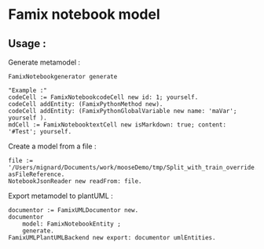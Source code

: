 # Famix notebook model

## Usage :
Generate metamodel :
```smalltalk
FamixNotebookgenerator generate

"Example :"
codeCell := FamixNotebookcodeCell new id: 1; yourself.
codeCell addEntity: (FamixPythonMethod new).
codeCell addEntity: (FamixPythonGlobalVariable new name: 'maVar'; yourself ).
mdCell := FamixNotebooktextCell new isMarkdown: true; content: '#Test'; yourself. 
```

Create a model from a file :
```smalltalk
file := '/Users/mignard/Documents/work/mooseDemo/tmp/Split_with_train_override.ipynb' asFileReference.
NotebookJsonReader new readFrom: file.
```

Export metamodel to plantUML :
```smalltlk
documentor := FamixUMLDocumentor new.
documentor
    model: FamixNotebookEntity ;
    generate.
FamixUMLPlantUMLBackend new export: documentor umlEntities.
```
